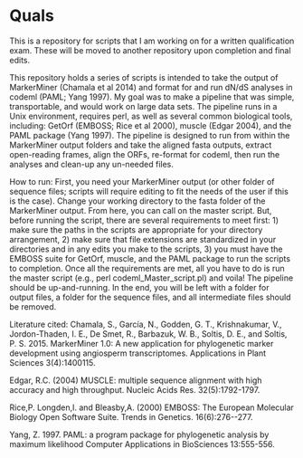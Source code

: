 # Quals
This is a repository for scripts that I am working on for a written qualification exam. These will be moved to another 
repository upon completion and final edits.

  This repository holds a series of scripts is intended to take the output of MarkerMiner (Chamala et al 2014) and format for 
and run dN/dS analyses in codeml (PAML; Yang 1997). My goal was to make a pipeline that was simple, transportable, and would 
work on large data sets. The pipeline runs in a Unix environment, requires perl, as well as several common biological tools, 
including: GetOrf (EMBOSS; Rice et al 2000), muscle (Edgar 2004), and the PAML package (Yang 1997). The pipeline is designed to
run from within the MarkerMiner output folders and take the aligned fasta outputs, extract open-reading frames, align the ORFs,
re-format for codeml, then run the analyses and clean-up any un-needed files.

How to run:
  First, you need your MarkerMiner output (or other folder of sequence files; scripts will require editing to fit the needs of 
the user if this is the case). Change your working directory to the fasta folder of the MarkerMiner output. From here, you can 
call on the master script. But, before running the script, there are several requirements to meet first: 1) make sure the paths
in the scripts are appropriate for your directory arrangement, 2) make sure that file extensions are standardized in your 
directories and in any edits you make to the scripts, 3) you must have the EMBOSS suite for GetOrf, muscle, and the PAML 
package to run the scripts to completion. Once all the requirements are met, all you have to do is run the master script (e.g.,
perl codeml_Master_script.pl) and voila! The pipeline should be up-and-running. In the end, you will be left with a folder for 
output files, a folder for the sequence files, and all intermediate files should be removed.

Literature cited:
Chamala, S., García, N., Godden, G. T., Krishnakumar, V., Jordon-Thaden, I. E., De Smet, R., Barbazuk, W. B., Soltis, D. E., 
  and Soltis, P. S. 2015. MarkerMiner 1.0: A new application for phylogenetic marker development using angiosperm 
  transcriptomes. Applications in Plant Sciences 3(4):1400115.

Edgar, R.C. (2004) MUSCLE: multiple sequence alignment with high accuracy and high throughput.
  Nucleic Acids Res. 32(5):1792-1797. 
  
Rice,P. Longden,I. and Bleasby,A. (2000) EMBOSS: The European Molecular Biology Open Software Suite. Trends in Genetics. 
  16(6):276--277.

Yang, Z. 1997. PAML: a program package for phylogenetic analysis by maximum likelihood
  Computer Applications in BioSciences 13:555-556.
